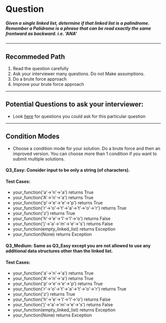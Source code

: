 # Question
##### Given  a single linked list, determine if that linked list is a palindrome.<br>Remember a Palidrome is a phrase that can be read exactly the same frontward as backward. i.e. 'ANA'

____
## Recommeded Path
1. Read the question carefully
2. Ask your interviewer many questions. Do not Make assumptions.
3. Do a brute force approach
4. Improve your brute force approach

____
## Potential Questions to ask your interviewer:
  * Look [here](https://github.com/algorithms-21-devs/Interview_problems/blob/master/IQ_3/Q3_Extracting_Information.md) for questions you could ask for this particular question

_____
## Condition Modes
* Choose a condition mode for your solution. Do a brute force and then an improved version. You can choose more than 1 condition if you want to submit multiple solutions.

#### Q3_Easy: Consider input to be only a string (of characters).
#### Test Cases:

* your_function('a'->'n'->'a') returns True
* your_function('A'->'n'->'a') returns True
* your_function('p'->'e'->'e'->'p') returns True
* your_function('r'->'o'->'t'->'a'->'t'->'o'->'r') returns True
* your_function('z') returns True
* your_function('h'->'e'->'l'->'l'->'o') returns False
* your_function('j'->'a'->'m'->'e'->'s') returns False
* your_function(empty_linked_list) returns Exception
* your_function(None) returns Exception




#### Q3_Medium: Same as Q3_Easy except you are not allowed to use any additional data structures other than the linked list.

#### Test Cases:
* your_function('a'->'n'->'a') returns True
* your_function('A'->'n'->'a') returns True
* your_function('p'->'e'->'e'->'p') returns True
* your_function('r'->'o'->'t'->'a'->'t'->'o'->'r') returns True
* your_function('z') returns True
* your_function('h'->'e'->'l'->'l'->'o') returns False
* your_function('j'->'a'->'m'->'e'->'s') returns False
* your_function(empty_linked_list) returns Exception
* your_function(None) returns Exception
